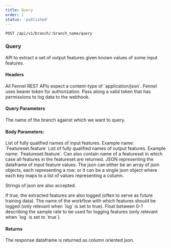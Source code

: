 ```yaml
---
title: Query
order: 1
status: 'published'
---
```


`POST /api/v1/branch/:branch_name/query`
### Query

API to extract a set of output features given known values of some input features. 

#### Headers
<Expandable title="Content-Type" type='"application/json"'>
All Fennel REST APIs expect a content-type of `application/json`.
</Expandable>

<Expandable title="Authorization" type="Bearer {str}">
Fennel uses bearer token for authorization. Pass along a valid token that has
permissions to log data to the webhook.
</Expandable>

#### Query Parameters
<Expandable title="branch_name" type="str">
The name of the branch against which we want to query.
</Expandable>

#### Body Parameters:
<Expandable title="inputs" type="str">
List of fully qualified names of input features. Example name: `Featureset.feature`
</Expandable>

<Expandable title="outputs" type="str">
List of fully qualified names of output features. Example name: `Featureset.feature`. 
Can also contain name of a featureset in which case all features in the featureset
are returned.
</Expandable>

<Expandable title="data" type="json">
JSON representing the dataframe of input feature values. The json can either be 
an array of json objects, each representing a row; or it can be a single json 
object where each key maps to a list of values representing a column. 

Strings of json are also accepted.
</Expandable>

<Expandable title="log" type="bool">
If true, the extracted features are also logged (often to serve as future training data).
</Expandable>

<Expandable title="workflow" type="string" defaultVal="default">
The name of the workflow with which features should be logged (only relevant 
when `log` is set to true).
</Expandable>

<Expandable title="sampling_rate" type="float">
Float between 0-1 describing the sample rate to be used for logging features
(only relevant when `log` is set to `true`).
</Expandable>

#### Returns
The response dataframe is returned as column oriented json.

<pre snippet="api-reference/rest-api#rest_extract_api_columnar"
    status="success" message="With column oriented data">
</pre>

<pre snippet="api-reference/rest-api#rest_extract_api" status="success"
    message="With row oriented data">
</pre>
